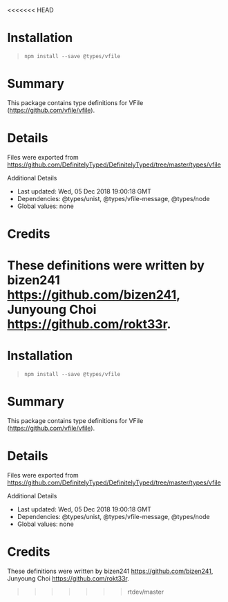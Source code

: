 <<<<<<< HEAD
# Installation
> `npm install --save @types/vfile`

# Summary
This package contains type definitions for VFile (https://github.com/vfile/vfile).

# Details
Files were exported from https://github.com/DefinitelyTyped/DefinitelyTyped/tree/master/types/vfile

Additional Details
 * Last updated: Wed, 05 Dec 2018 19:00:18 GMT
 * Dependencies: @types/unist, @types/vfile-message, @types/node
 * Global values: none

# Credits
These definitions were written by bizen241 <https://github.com/bizen241>, Junyoung Choi <https://github.com/rokt33r>.
=======
# Installation
> `npm install --save @types/vfile`

# Summary
This package contains type definitions for VFile (https://github.com/vfile/vfile).

# Details
Files were exported from https://github.com/DefinitelyTyped/DefinitelyTyped/tree/master/types/vfile

Additional Details
 * Last updated: Wed, 05 Dec 2018 19:00:18 GMT
 * Dependencies: @types/unist, @types/vfile-message, @types/node
 * Global values: none

# Credits
These definitions were written by bizen241 <https://github.com/bizen241>, Junyoung Choi <https://github.com/rokt33r>.
>>>>>>> rtdev/master
